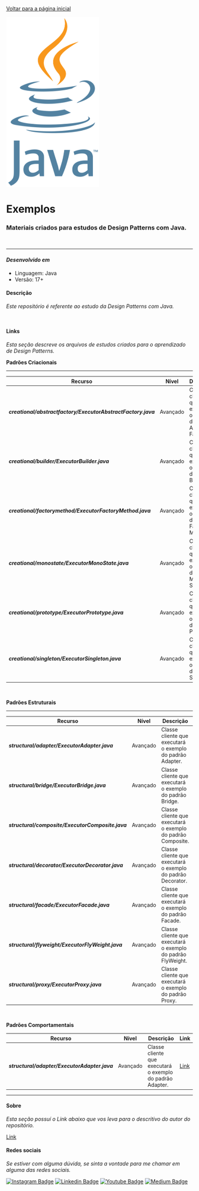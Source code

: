 [Voltar para a página inicial](../../README.md)

<img src="../images/java_image.png " width=250>

# **Exemplos**

### Materiais criados para estudos de Design Patterns com Java.

</br>
<hr>

#### ***Desenvolvido em***

- Linguagem: Java
- Versão: 17+

#### **Descrição**

*Este repositório é referente ao estudo da Design Patterns com Java.*

</br>

#### **Links**

*Esta seção descreve os arquivos de estudos criados para o aprendizado de Design Patterns.*

**Padrões Criacionais**

---

| Recurso                                                      | Nível    | Descrição                                                    | Link                                                         |
| ------------------------------------------------------------ | -------- | ------------------------------------------------------------ | ------------------------------------------------------------ |
| ***creational/abstractfactory/ExecutorAbstractFactory.java*** | Avançado | Classe cliente que executará o exemplo do Padrão Abstract Factory. | [Link](../../src/main/java/br/com/diegocordeiro/patterns/creational/abstractfactory/ExecutorAbstractFactory.java) |
| ***creational/builder/ExecutorBuilder.java***                | Avançado | Classe cliente que executará o exemplo do padrão Builder.    | [Link](../../src/main/java/br/com/diegocordeiro/patterns/creational/builder/ExecutorBuilder.java) |
| ***creational/factorymethod/ExecutorFactoryMethod.java***    | Avançado | Classe cliente que executará o exemplo do padrão Factory Method. | [Link](../../src/main/java/br/com/diegocordeiro/patterns/creational/factorymethod/ExecutorFactoryMethod.java) |
| ***creational/monostate/ExecutorMonoState.java***            | Avançado | Classe cliente que executará o exemplo do Padrão Mono State. | [Link](../../src/main/java/br/com/diegocordeiro/patterns/creational/monostate/ExecutorMonoState.java) |
| ***creational/prototype/ExecutorPrototype.java***            | Avançado | Classe cliente que executará o exemplo do Padrão Prototype.  | [Link](../../src/main/java/br/com/diegocordeiro/patterns/creational/prototype/ExecutorPrototype.java) |
| ***creational/singleton/ExecutorSingleton.java***            | Avançado | Classe cliente que executará o exemplo do Padrão Singleton.  | [Link](../../src/main/java/br/com/diegocordeiro/patterns/creational/singleton/ExecutorSingleton.java) |

</br>

**Padrões Estruturais**

---

| Recurso                                           | Nível    | Descrição                                                   | Link                                                         |
| ------------------------------------------------- | -------- | ----------------------------------------------------------- | ------------------------------------------------------------ |
| ***structural/adapter/ExecutorAdapter.java***     | Avançado | Classe cliente que executará o exemplo do padrão Adapter.   | [Link](../../src/main/java/br/com/diegocordeiro/patterns/structural/adapter/ExecutorAdapter.java) |
| ***structural/bridge/ExecutorBridge.java***       | Avançado | Classe cliente que executará o exemplo do padrão Bridge.    | [Link](../../src/main/java/br/com/diegocordeiro/patterns/structural/bridge/ExecutorBridge.java) |
| ***structural/composite/ExecutorComposite.java*** | Avançado | Classe cliente que executará o exemplo do padrão Composite. | [Link](../../src/main/java/br/com/diegocordeiro/patterns/structural/composite/ExecutorComposite.java) |
| ***structural/decorator/ExecutorDecorator.java*** | Avançado | Classe cliente que executará o exemplo do padrão Decorator. | [Link](../../src/main/java/br/com/diegocordeiro/patterns/structural/decorator/ExecutorDecorator.java) |
| ***structural/facade/ExecutorFacade.java***       | Avançado | Classe cliente que executará o exemplo do padrão Facade.    | [Link](../../src/main/java/br/com/diegocordeiro/patterns/structural/facade/ExecutorFacade.java) |
| ***structural/flyweight/ExecutorFlyWeight.java*** | Avançado | Classe cliente que executará o exemplo do padrão FlyWeight. | [Link](../../src/main/java/br/com/diegocordeiro/patterns/structural/flyweight/ExecutorFlyWeight.java) |
| ***structural/proxy/ExecutorProxy.java***         | Avançado | Classe cliente que executará o exemplo do padrão Proxy.     | [Link](../../src/main/java/br/com/diegocordeiro/patterns/structural/proxy/ExecutorProxy.java) |

</br>

**Padrões Comportamentais**

| Recurso                                       | Nível    | Descrição                                                 | Link                                                         |
| --------------------------------------------- | -------- | --------------------------------------------------------- | ------------------------------------------------------------ |
| ***structural/adapter/ExecutorAdapter.java*** | Avançado | Classe cliente que executará o exemplo do padrão Adapter. | [Link](../../src/main/java/br/com/diegocordeiro/patterns/creational/abstractfactory/ExecutorAbstractFactory.java) |

<hr>

#### **Sobre**

*Esta seção possuí o Link abaixo que vos leva para o descritivo do autor do repositório.*

[Link](./Author.md)

#### **Redes sociais**

*Se estiver com alguma dúvida, se sinta a vontade para me chamar em alguma das redes sociais.*

[![Instagram Badge](https://img.shields.io/badge/-instagram-red?style=for-the-badge&logo=instagram&logoColor=white&link=https://github.com/DiegoJCordeiro)](https://www.instagram.com/developr.mano/) [![Linkedin Badge](https://img.shields.io/badge/-Linkedin-blue?style=for-the-badge&logo=Linkedin&logoColor=white&link=https://github.com/DiegoJCordeiro)](https://www.linkedin.com/in/diego-cordeiro-552948229/) [![Youtube Badge](https://img.shields.io/badge/-Youtube-red?style=for-the-badge&logo=Youtube&logoColor=white&link=https://github.com/DiegoJCordeiro)](https://www.youtube.com/@manodev5540) [![Medium Badge](https://img.shields.io/badge/-Medium-black?style=for-the-badge&logo=Medium&logoColor=white&link=https://github.com/DiegoJCordeiro)](https://medium.com/@diegocordeiro.contatos) 